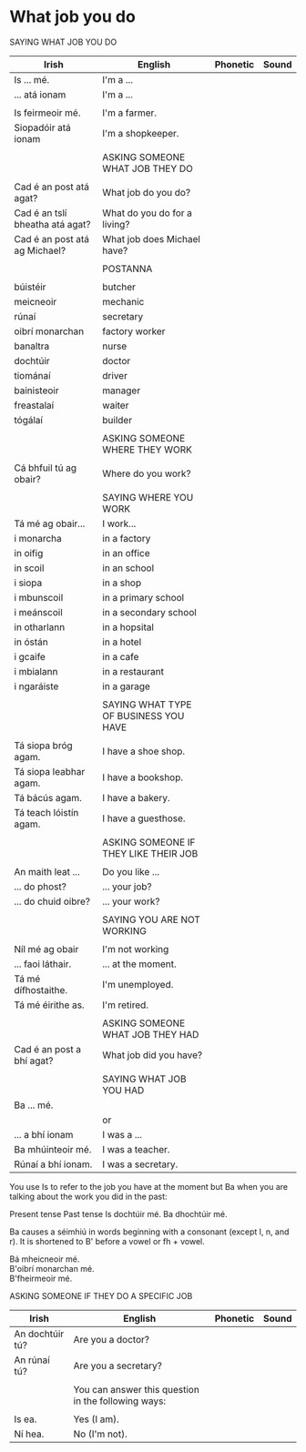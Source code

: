 # What job you do

SAYING WHAT JOB YOU DO

|Irish|English|Phonetic|Sound|
|------|-------|--------|-----|
|Is ... mé.|I'm a ...
|... atá ionam |I'm a ...
||
|Is feirmeoir mé. |I'm a farmer.
|Siopadóir atá ionam |I'm a shopkeeper.
||
||ASKING SOMEONE WHAT JOB THEY DO
||
|Cad é an post atá agat? |What job do you do?
|Cad é an tslí bheatha atá agat? |What do you do for a living?
|Cad é an post atá ag Michael? |What job does Michael have?
||
||POSTANNA
||
|búistéir	|butcher
|meicneoir	|mechanic
|rúnaí	|secretary
|oibrí monarchan	|factory worker
|banaltra	|nurse
|dochtúir	|doctor
|tiománaí	|driver
|bainisteoir	|manager
|freastalaí	|waiter
|tógálaí	|builder
||
||ASKING SOMEONE WHERE THEY WORK
||
|Cá bhfuil tú ag obair? |Where do you work?
||
||SAYING WHERE YOU WORK
|Tá mé ag obair... |I work...
|i monarcha |in a factory
|in oifig |in an office
|in scoil |in an school
|i siopa |in a shop
|i mbunscoil |in a primary school
|i meánscoil |in a secondary school
|in otharlann |in a hopsital
|in óstán |in a hotel
|i gcaife |in a cafe
|i mbialann |in a restaurant
|i ngaráiste |in a garage
||
||SAYING WHAT TYPE OF BUSINESS YOU HAVE
||
|Tá siopa bróg agam. |I have a shoe shop.
|Tá siopa leabhar agam. |I have a bookshop.
|Tá bácús agam. |I have a bakery.
|Tá teach lóistín agam. |I have a guesthose.
||
||ASKING SOMEONE IF THEY LIKE THEIR JOB
||
|An maith leat ... |Do you like ...
|... do phost? |... your job?
|... do chuid oibre? |... your work?
||
||SAYING YOU ARE NOT WORKING
||
|Níl mé ag obair |I'm not working
|... faoi láthair. |... at the moment.
|Tá mé dífhostaithe. |I'm unemployed.
|Tá mé éirithe as. |I'm retired.
||
||ASKING SOMEONE WHAT JOB THEY HAD
|Cad é an post a bhí agat? |What job did you have?
||
||SAYING WHAT JOB YOU HAD
|Ba ... mé.
||or
|... a bhí ionam |I was a ...
|Ba mhúinteoir mé. |I was a teacher.
|Rúnaí a bhí ionam. |I was a secretary.


You use Is to refer to the job you have at the moment but Ba when you are talking about the work you did in the past:

Present tense	Past tense
Is dochtúir mé.	Ba dhochtúir mé.

Ba causes a séimhiú in words beginning with a consonant (except l, n, and r). It is shortened to B' before a vowel or fh + vowel.

Bá mheicneoir mé.	
B'oibrí monarchan mé.	
B'fheirmeoir mé.	


ASKING SOMEONE IF THEY DO A SPECIFIC JOB

|Irish|English|Phonetic|Sound|
|------|-------|--------|-----|
|An dochtúir tú? |Are you a doctor?
|An rúnaí tú? |Are you a secretary?
||
||You can answer this question in the following ways:
||
|Is ea. |Yes (I am).
|Ní hea. |No (I'm not).